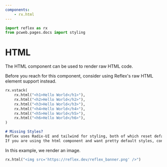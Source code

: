 ```yaml
---
components:
    - rx.html
---
```


```python exec
import reflex as rx
from pcweb.pages.docs import styling
```

# HTML

The HTML component can be used to render raw HTML code.

Before you reach for this component, consider using Reflex's raw HTML element support instead.

```python demo
rx.vstack(
    rx.html("<h1>Hello World</h1>"),
    rx.html("<h2>Hello World</h2>"),
    rx.html("<h3>Hello World</h3>"),
    rx.html("<h4>Hello World</h4>"),
    rx.html("<h5>Hello World</h5>"),
    rx.html("<h6>Hello World</h6>"),
)
```

```md alert
# Missing Styles?
Reflex uses Radix-UI and tailwind for styling, both of which reset default styles for headings. 
If you are using the html component and want pretty default styles, consider setting `class_name='prose'`, adding `@tailwindcss/typography` package to `frontend_packages` and enabling it via `tailwind` config in `rxconfig.py`. See the [Tailwind docs]({styling.overview.path}) for an example of adding this plugin.
```

In this example, we render an image.

```python demo
rx.html("<img src='https://reflex.dev/reflex_banner.png' />")
```
